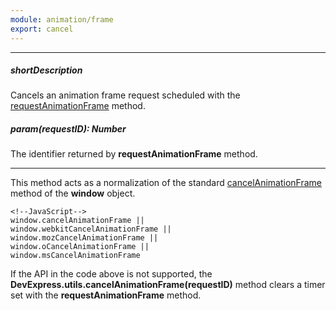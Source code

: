 ```yaml
---
module: animation/frame
export: cancel
---
```

---
##### shortDescription
Cancels an animation frame request scheduled with the [requestAnimationFrame](/api-reference/50%20Common/utils/requestAnimationFrame(callback).md '/Documentation/ApiReference/Common/Utils/#requestAnimationFramecallback') method.

##### param(requestID): Number
The identifier returned by **requestAnimationFrame** method.

---
This method acts as a normalization of the standard [cancelAnimationFrame](https://developer.mozilla.org/en-US/docs/Web/API/window.cancelAnimationFrame) method of the **window** object.

    <!--JavaScript-->
    window.cancelAnimationFrame ||
    window.webkitCancelAnimationFrame ||
    window.mozCancelAnimationFrame ||
    window.oCancelAnimationFrame ||
    window.msCancelAnimationFrame

If the API in the code above is not supported, the **DevExpress.utils.cancelAnimationFrame(requestID)** method clears a timer set with the **requestAnimationFrame** method.